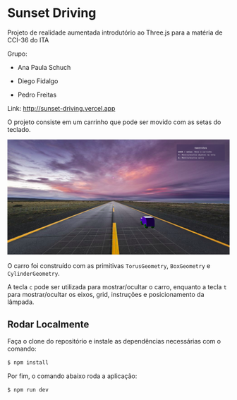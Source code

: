 # Sunset Driving

Projeto de realidade aumentada introdutório ao Three.js para a matéria de CCI-36 do ITA

Grupo:

-   Ana Paula Schuch

-   Diego Fidalgo

-   Pedro Freitas

Link: http://sunset-driving.vercel.app

O projeto consiste em um carrinho que pode ser movido com as setas do teclado.

![](public/tela.png)

O carro foi construído com as primitivas `TorusGeometry`, `BoxGeometry` e `CylinderGeometry`.

A tecla `c` pode ser utilizada para mostrar/ocultar o carro, enquanto a tecla `t` para mostrar/ocultar os eixos, grid, instruções e posicionamento da lâmpada.

## Rodar Localmente

Faça o clone do repositório e instale as dependências necessárias com o comando:

```bash
$ npm install
```

Por fim, o comando abaixo roda a aplicação:

```bash
$ npm run dev
```
